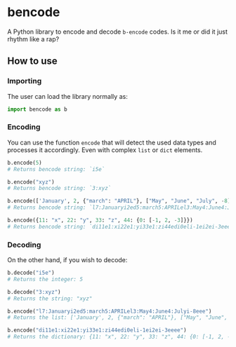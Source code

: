 # bencode
A Python library to encode and decode `b-encode` codes. Is it me or did it just rhythm like a rap?

## How to use
### Importing
The user can load the library normally as:
```python
import bencode as b
```

### Encoding
You can use the function `encode` that will detect the used data types and processes it accordingly. Even with complex `list` or `dict` elements.
```python
b.encode(5)
# Returns bencode string: `i5e`

b.encode("xyz")
# Returns bencode string: `3:xyz`

b.encode(['January', 2, {"march": "APRIL"}, ["May", "June", "July", -8]])
# Returns bencode string: `l7:Januaryi2ed5:march5:APRILel3:May4:June4:Julyi-8eee`

b.encode({11: "x", 22: "y", 33: "z", 44: {0: [-1, 2, -3]}})
# Returns bencode string: `di11e1:xi22e1:yi33e1:zi44edi0eli-1ei2ei-3eeee`
```

### Decoding
On the other hand, if you wish to decode:
 ```python
b.decode("i5e")
# Returns the integer: 5

b.decode("3:xyz")
# Returns the string: "xyz"

b.encode("l7:Januaryi2ed5:march5:APRILel3:May4:June4:Julyi-8eee")
# Returns the list: ['January', 2, {"march": "APRIL"}, ["May", "June", "July", -8]]

b.encode("di11e1:xi22e1:yi33e1:zi44edi0eli-1ei2ei-3eeee")
# Returns the dictionary: {11: "x", 22: "y", 33: "z", 44: {0: [-1, 2, -3]}}
```
